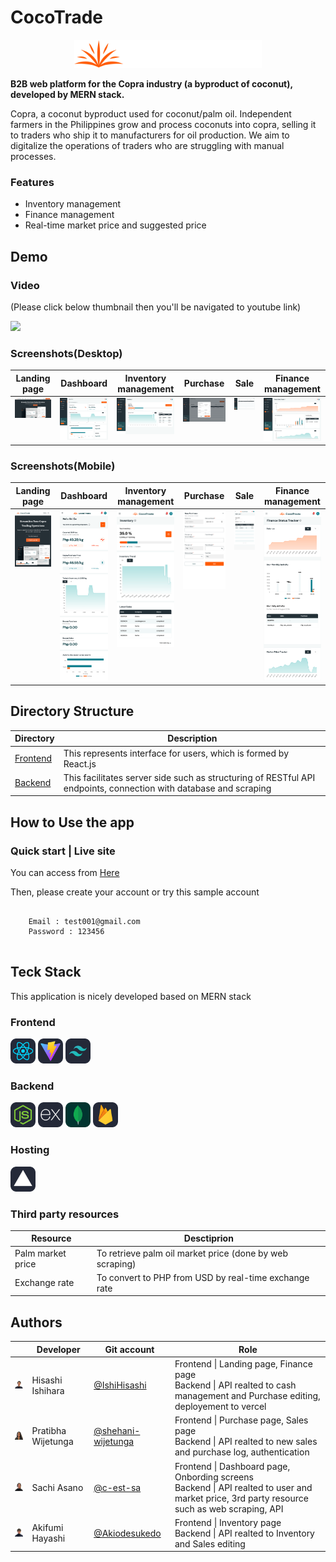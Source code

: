 # CocoTrade

<p align=center>
  <img src=https://github.com/IshiHisashi/CocoTrade/blob/development/frontend/src/assets/CocoTradeLogoForDarkBg.svg alt='Logo | CocoTrade' width=300>
</p>

<p align=center>
  <p><strong>B2B web platform for the Copra industry (a byproduct of coconut), developed by MERN stack.</strong></p>
</p>
<p>Copra, a coconut byproduct used for coconut/palm oil. Independent farmers in the Philippines grow and process coconuts into copra, selling it to traders who ship it to manufacturers for oil production. We aim to digitalize the operations of traders who are struggling with manual processes.
</p>

### Features
<ul>
  <li>Inventory management</li>
  <li>Finance management</li>
  <li>Real-time market price and suggested price </li>
</ul>

## Demo
### Video
<p>(Please click below thumbnail then you'll be navigated to youtube link)</p>

[![](https://img.youtube.com/vi/vwW3lRm9xYw/0.jpg)](https://www.youtube.com/watch?v=vwW3lRm9xYw)

### Screenshots(Desktop)
<table>
  <thead>
    <th>Landing page</th>
    <th>Dashboard</th>
    <th>Inventory management</th>
    <th>Purchase</th>
    <th>Sale</th>
    <th>Finance management</th>

  </thead>
  <tr>
    <td valign="top"><img src=https://github.com/IshiHisashi/CocoTrade/blob/development/frontend/public/readme-imgs/landing.png width=150/></td>
       <td valign="top"><img src=https://github.com/IshiHisashi/CocoTrade/blob/development/frontend/public/readme-imgs/dashboard.png width=150/></td>
       <td valign="top"><img src=https://github.com/IshiHisashi/CocoTrade/blob/development/frontend/public/readme-imgs/inventory.png width=150/></td>
       <td valign="top"><img src=https://github.com/IshiHisashi/CocoTrade/blob/development/frontend/public/readme-imgs/purchase.png width=150/></td>
       <td valign="top"><img src=https://github.com/IshiHisashi/CocoTrade/blob/development/frontend/public/readme-imgs/sale.png width=150/></td>
       <td valign="top"><img src=https://github.com/IshiHisashi/CocoTrade/blob/development/frontend/public/readme-imgs/finance.png width=150/></td>
  </tr>
</table>

### Screenshots(Mobile)
<table>
  <thead>
    <th>Landing page</th>
    <th>Dashboard</th>
    <th>Inventory management</th>
    <th>Purchase</th>
    <th>Sale</th>
    <th>Finance management</th>
  </thead>
  <tr>
    <td valign="top"><img src=https://github.com/IshiHisashi/CocoTrade/blob/development/frontend/public/readme-imgs/landing_m.png width=150/></td>
       <td valign="top"><img src=https://github.com/IshiHisashi/CocoTrade/blob/development/frontend/public/readme-imgs/dashboard_m.png width=150/></td>
       <td valign="top"><img src=https://github.com/IshiHisashi/CocoTrade/blob/development/frontend/public/readme-imgs/inventory_m.png width=150/></td>
       <td valign="top"><img src=https://github.com/IshiHisashi/CocoTrade/blob/development/frontend/public/readme-imgs/purchase_m.png width=150/></td>
       <td valign="top"><img src=https://github.com/IshiHisashi/CocoTrade/blob/development/frontend/public/readme-imgs/sale_m.png width=150/></td>
       <td valign="top"><img src=https://github.com/IshiHisashi/CocoTrade/blob/development/frontend/public/readme-imgs/finance_m.png width=150/></td>
  </tr>
</table>

## Directory Structure
<table>
  <thead>
    <th>Directory</th>
    <th>Description</th>
  </thead>
  <tr>
    <td><a target="_blank" href=https://github.com/IshiHisashi/CocoTrade/tree/development/frontend>Frontend</td>
    <td>This represents interface for users, which is formed by React.js</td>
  </tr>
  <tr>
    <td><a target="_blank" href=https://github.com/IshiHisashi/CocoTrade/tree/development/backend>Backend</td>
    <td>This facilitates server side such as structuring of RESTful API endpoints, connection with database and scraping </td>
  </tr>
</table>

## How to Use the app
### Quick start | Live site
<p>You can access from <a target="_blank" href=https://cocotrade.net>Here</a></p>
<p>Then, please create your account or try this sample account</p>
<pre>
  <code>
    Email : test001@gmail.com
    Password : 123456
  </code>
</pre>


## Teck Stack
<p>This application is nicely developed based on MERN stack</p>
<h3>Frontend</h3>
<p> 
  <img style="margin-right: 300;" src="https://github.com/tandpfun/skill-icons/blob/main/icons/React-Dark.svg" alt="React.js" width="40" height="40"/>
  <img src="https://github.com/tandpfun/skill-icons/blob/main/icons/Vite-Dark.svg" alt="Vite" width="40" height="40"/> 
  <img src="https://github.com/tandpfun/skill-icons/blob/main/icons/TailwindCSS-Dark.svg" alt="Tailwind" width="40" height="40"/> 
</p>
<h3>Backend</h3>
  <p>  <img src="https://github.com/tandpfun/skill-icons/blob/main/icons/NodeJS-Dark.svg" alt="Node.js" width="40" height="40"/>
  <img src="https://github.com/tandpfun/skill-icons/blob/main/icons/ExpressJS-Dark.svg" alt="Express.js" width="40" height="40"/>
  <img src="https://github.com/tandpfun/skill-icons/blob/main/icons/MongoDB.svg" alt="MongoDB" width="40" height="40"/>
  <img src="https://github.com/tandpfun/skill-icons/blob/main/icons/Firebase-Dark.svg" alt="firebase" width="40" height="40"/>
  </p>
  <h3>Hosting</h3>
  <p>  <img src="https://github.com/tandpfun/skill-icons/blob/main/icons/Vercel-Dark.svg" alt="Vercel" width="40" height="40"/>
  </p>
<h3>Third party resources</h3>
  <table>
    <thead>
      <th>Resource</th>
      <th>Desctiprion</th>
    </thead>
    <tr>
      <td>Palm market price </td>
      <td>To retrieve palm oil market price (done by web scraping)</td>
    </tr>
    <tr>
      <td>Exchange rate</td>
      <td>To convert to PHP from USD by real-time exchange rate</td>
    </tr>
  </table>

## Authors
<table>
  <thead>
    <th></th>
    <th>Developer</th>
    <th>Git account</th>
    <th>Role</th>
  </thead>
  <tr>
    <td><img src=https://github.com/IshiHisashi/Stash-Away/blob/main/UserEnd/images/Ishi_prof.png width=50></td>
    <td>Hisashi Ishihara</td>
    <td><a target="_blank" href=https://github.com/IshiHisashi>@IshiHisashi</td>
      <td>Frontend | Landing page, Finance page <br> Backend | API realted to cash management and Purchase editing, deployement to vercel </td>
  </tr>
  <tr>
    <td><img  target="_blank"src=https://github.com/IshiHisashi/Stash-Away/blob/main/UserEnd/images/Prathibha_prof.png width=50></td>
    <td>Pratibha Wijetunga</td>
    <td><a target="_blank" href=https://github.com/shehani-wijetunga>@shehani-wijetunga</td>
      <td>Frontend | Purchase page, Sales page <br> Backend | API realted to new sales and purchase log, authentication</td>
  </tr>
  <tr>
    <td><img  target="_blank"src=https://github.com/IshiHisashi/Stash-Away/blob/main/UserEnd/images/Sacha_prof.png width=50></td>
    <td>Sachi Asano</td>
    <td><a href=https://github.com/c-est-sa>@c-est-sa</td>
      <td>Frontend | Dashboard page, Onbording screens <br> Backend | API realted to user and market price, 3rd party resource such as web scraping, API</td>
  </tr>
  <tr>
    <td><img src=https://github.com/IshiHisashi/Stash-Away/blob/main/UserEnd/images/Aki_prof.png width=50></td>
    <td>Akifumi Hayashi</td>
    <td><a target="_blank" href=https://github.com/Akiodesukedo>@Akiodesukedo</td>
  <td>Frontend | Inventory page <br> Backend | API realted to Inventory and Sales editing </td>
  </tr>
</table>

